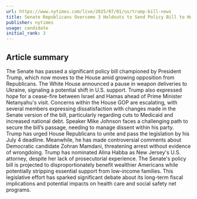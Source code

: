 ```yaml
---
url: https://www.nytimes.com/live/2025/07/01/us/trump-bill-news
title: Senate Republicans Overcome 3 Holdouts to Send Policy Bill to House
publisher: nytimes
usage: candidate
initial_rank: 3
---
```

## Article summary
The Senate has passed a significant policy bill championed by President Trump, which now moves to the House amid growing opposition from Republicans. The White House announced a pause in weapon deliveries to Ukraine, signaling a potential shift in U.S. support. Trump also expressed hope for a cease-fire between Israel and Hamas ahead of Prime Minister Netanyahu's visit. Concerns within the House GOP are escalating, with several members expressing dissatisfaction with changes made in the Senate version of the bill, particularly regarding cuts to Medicaid and increased national debt. Speaker Mike Johnson faces a challenging path to secure the bill’s passage, needing to manage dissent within his party. Trump has urged House Republicans to unite and pass the legislation by his July 4 deadline. Meanwhile, he has made controversial comments about Democratic candidate Zohran Mamdani, threatening arrest without evidence of wrongdoing. Trump has nominated Alina Habba as New Jersey's U.S. attorney, despite her lack of prosecutorial experience. The Senate's policy bill is projected to disproportionately benefit wealthier Americans while potentially stripping essential support from low-income families. This legislative effort has sparked significant debate about its long-term fiscal implications and potential impacts on health care and social safety net programs.
